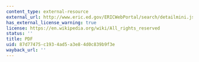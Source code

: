 ```yaml
---
content_type: external-resource
external_url: http://www.eric.ed.gov/ERICWebPortal/search/detailmini.jsp?_nfpb=true&_&ERICExtSearch_SearchValue_0=EJ607080&ERICExtSearch_SearchType_0=no&accno=EJ607080
has_external_license_warning: true
license: https://en.wikipedia.org/wiki/All_rights_reserved
status: ''
title: PDF
uid: 87d77475-c193-4ad5-a3e8-4d0c839b9f3e
wayback_url: ''
---
```

